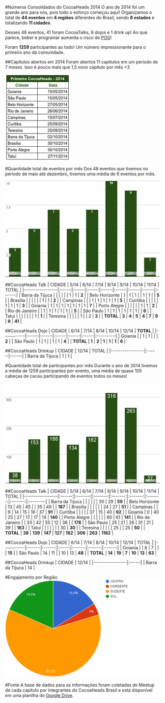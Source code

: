 #Números Consolidados do CocoaHeads 2014
O ano de 2014 foi um grande ano para nós, pois todo o esforço começou aqui! Organizamos o total de **44 eventos** em **4 regiões** diferentes do Brasil, sendo **8 estados** e totalizando **11 cidades**.

Desses 48 eventos, 41 foram CocoaTalks, 6 dojos e 1 drink up! Ao que parece, beber e programar aumenta o risco de [POG](http://desciclopedia.org/wiki/Programa%C3%A7%C3%A3o_Orientada_a_Gambiarras)!

Foram **1259** participantes ao todo! Um número impressionante para o primeiro ano da comunidade.

##Capítulos abertos em 2014
Foram abertos 11 capítulos em um período de 7 meses. Isso é pouco mais que 1,5 novo capítulo por mês <3

![](/_img/2014/abertura-capitulos-2014.png)

#Quantidade total de eventos por mês
Dos 48 eventos que tivemos no período de maio até dezembro, tivemos uma média de 6 eventos por mês.

![](/_img/2014/qtde-evento-mes.png)

##CocoaHeads Talk
| CIDADE          | 5/14  | 6/14  | 7/14  | 8/14  | 9/14  | 10/14 | 11/14 | TOTAL  |
|-----------------|:-----:|:-----:|:-----:|:-----:|:-----:|:-----:|:-----:|:------:|
| Barra da Tijuca |       |       |       |       |       | 1     | 1     | **2**  |
| Belo Horizonte  | 1     | 1     | 1     |       | 1     | 1     |       | **5**  |
| Brasilia        |       |       |       |       |       | 1     | 1     | **2**  |
| Campinas        |       |       | 1     | 1     | 1     | 1     | 1     | **5**  |
| Curitiba        |       |       |       |       | 1     | 1     | 1     | **3**  |
| Goiania         | 1     | 1     | 1     | 1     | 1     | 1     | 1     | **7**  |
| Porto Alegre    |       |       |       |       |       | 1     | 1     | **2**  |
| Rio de Janeiro  |       | 1     | 1     | 1     | 1     | 1     |       | **5**  |
| São Paulo       | 1     | 1     | 1     | 1     | 1     | 1     |       | **6**  |
| Tatuí           |       |       |       |       |       |       | 1     | **1**  |
| Teresina        |       |       |       |       | 1     |       | 2     | **3**  |
| **TOTAL**       | **3** | **4** | **5** | **4** | **7** | **9** | **9** | **41** |


##CocoaHeads Dojo
| CIDADE    | 6/14  | 7/14  | 8/14  | 10/14 | 12/14 | **TOTAL** | 
|-----------|:-----:|:-----:|:-----:|:-----:|:-----:|:---------:| 
| Goiania   |       | 1     | 1     |       |       | **2**     | 
| São Paulo | 1     | 1     |       | 1     | 1     | **4**     | 
| **TOTAL** | **1** | **2** | **1** | **1** | **1** | **6**     | 

##CocoaHeads Drinkup
| CIDADE          | 12/14 | TOTAL | 
|-----------------|:-----:|:-----:| 
| Barra da Tijuca | 1     | 1     | 


#Quantidade total de participantes por mês
Durante o ano de 2014 tivemos a média de 1259 participantes por evento, uma média de quase 105 cabeças de cacau participando de eventos todos os meses!

![](/_img/2014/qtde-participante-mes.png)

##CocoaHeads Talk
| CIDADE          | 5/14   | 6/14    | 7/14    | 8/14    | 9/14    | 10/14   | 11/14   | TOTAL    | 
|-----------------|:------:|:-------:|:-------:|:-------:|:-------:|:-------:|:-------:|:--------:| 
| Barra da Tijuca |        |         |         |         |         | 30      | 29      | **59**   | 
| Belo Horizonte  | 13     | 45      | 45      |         | 35      | 49      |         | **187**  | 
| Brasilia        |        |         |         |         |         | 24      | 27      | **51**   | 
| Campinas        |        |         | 9       | 14      | 15      | 16      | 37      | **91**   | 
| Curitiba        |        |         |         |         | 37      | 15      | 40      | **92**   | 
| Goiania         | 0      | 40      | 25      | 27      | 17      | 17      | 14      | **140**  | 
| Porto Alegre    |        |         |         |         |         | 80      | 61      | **141**  | 
| Rio de Janeiro  |        | 33      | 42      | 55      | 12      | 36      |         | **178**  | 
| São Paulo       | 25     | 21      | 26      | 31      | 21      | 39      |         | **163**  | 
| Tatuí           |        |         |         |         |         |         | 30      | **30**   | 
| Teresina        |        |         |         |         | 25      |         | 25      | **50**   | 
| **TOTAL**       | **38** | **139** | **147** | **127** | **162** | **306** | **263** | **1182** | 


##CocoaHeads Dojo
| CIDADE    | 6/14   | 7/14   | 8/14  | 10/14  | 12/14  | TOTAL  | 
|-----------|:------:|:------:|:-----:|:------:|:------:|:------:| 
| Goiania   |        | 8      | 7     |        |        | **15** | 
| São Paulo | 14     | 11     |       | 10     | 13     | **48** | 
| **TOTAL** | **14** | **19** | **7** | **10** | **13** | **63** | 

##CocoaHeads Drinkup
| CIDADE          | 12/14 | 
|-----------------|:-----:| 
| Barra da Tijuca | 14    | 

#Engajamento por Região
![](/_img/2014/engajamento-por-regiao.png)

#Fonte
A base de dados para as informações foram coletadas do Meetup de cada capítulo por integrantes do CocoaHeads Brasil e está disponível em uma planilha do [Google Drive](https://docs.google.com/spreadsheets/d/1QfdDz2qclEF_pVSmgT2ixY4jV2rb-papuoZiV9ivj74/edit?usp=sharing).